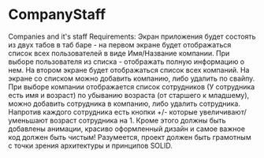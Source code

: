 # CompanyStaff
Companies and it's staff
Requirements:
Экран приложения будет состоять из двух табов в таб баре - на первом экране будет отображаться список всех пользователей в виде Имя/Название компании. При выборе пользователя из списка - отображать полную информацию о нем. 
На втором экране будет отображаться список всех компаний. На экране со списком можно добавить компанию, либо удалить по свайпу. При выборе компании отображается список сотрудников (У сотрудника есть имя и возраст) по убыванию возраста (от старшего к младшему), можно добавить сотрудника в компанию, либо удалить сотрудника.  Напротив каждого сотрудника есть кнопки +/- которые увеличивают/уменьшают возраст сотрудника на 1. Кроме этого должны быть добавлены анимации, красиво оформленный дизайн и самое важное код должен быть чистым!
Разумеется, проект должен быть грамотным с точки зрения архитектуры и принципов SOLID.

